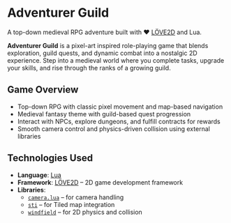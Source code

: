 # Adventurer Guild

A top-down medieval RPG adventure built with ❤️ [LÖVE2D](https://love2d.org/) and Lua.

**Adventurer Guild** is a pixel-art inspired role-playing game that blends exploration, guild quests, and dynamic combat into a nostalgic 2D experience. Step into a medieval world where you complete tasks, upgrade your skills, and rise through the ranks of a growing guild.

## Game Overview

-  Top-down RPG with classic pixel movement and map-based navigation
-  Medieval fantasy theme with guild-based quest progression
-  Interact with NPCs, explore dungeons, and fulfill contracts for rewards
-  Smooth camera control and physics-driven collision using external libraries

## Technologies Used

- **Language**: [Lua](https://www.lua.org/)
- **Framework**: [LÖVE2D](https://love2d.org/) – 2D game development framework
- **Libraries**:
  - [`camera.lua`](https://github.com/vrld/hump/blob/master/camera.lua) – for camera handling
  - [`sti`](https://github.com/karai17/Simple-Tiled-Implementation) – for Tiled map integration
  - [`windfield`](https://github.com/adnzzzzZ/windfield) – for 2D physics and collision
